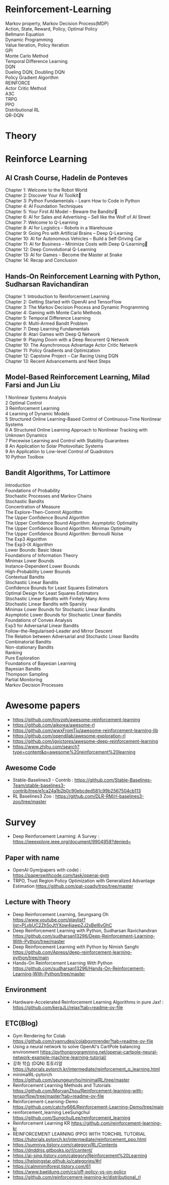 # Reinforcement-Learning

Markov property, Markov Decision Process(MDP)  
Action, State, Reward, Policy, Optimal Policy  
Bellmann Equation  
Dynamic Programming  
Value Iteration, Policy Iteration  
GPI  
Monte Carlo Method  
Temporal Difference Learning  
DQN  
Dueling DQN, Doubling DQN  
Policy Gradient Algorithm  
REINFORCE  
Actor Critic Method  
A3C  
TRPG  
PPO  
Distributional RL  
QR-DQN

# Theory
# Reinforce Learning
## AI Crash Course, Hadelin de Ponteves
Chapter 1: Welcome to the Robot World  
Chapter 2: Discover Your AI Toolkit  
Chapter 3: Python Fundamentals – Learn How to Code in Python  
Chapter 4: AI Foundation Techniques  
Chapter 5: Your First AI Model – Beware the Bandits!  
Chapter 6: AI for Sales and Advertising – Sell like the Wolf of AI Street  
Chapter 7: Welcome to Q-Learning  
Chapter 8: AI for Logistics – Robots in a Warehouse  
Chapter 9: Going Pro with Artificial Brains – Deep Q-Learning  
Chapter 10: AI for Autonomous Vehicles – Build a Self-Driving Car  
Chapter 11: AI for Business – Minimize Costs with Deep Q-Learning  
Chapter 12: Deep Convolutional Q-Learning  
Chapter 13: AI for Games – Become the Master at Snake  
Chapter 14: Recap and Conclusion

## Hands-On Reinforcement Learning with Python, Sudharsan Ravichandiran
Chapter 1: Introduction to Reinforcement Learning  
Chapter 2: Getting Started with OpenAI and TensorFlow  
Chapter 3: The Markov Decision Process and Dynamic Programming  
Chapter 4: Gaming with Monte Carlo Methods  
Chapter 5: Temporal Difference Learning  
Chapter 6: Multi-Armed Bandit Problem  
Chapter 7: Deep Learning Fundamentals  
Chapter 8: Atari Games with Deep Q Network  
Chapter 9: Playing Doom with a Deep Recurrent Q Network  
Chapter 10: The Asynchronous Advantage Actor Critic Network  
Chapter 11: Policy Gradients and Optimization  
Chapter 12: Capstone Project – Car Racing Using DQN  
Chapter 13: Recent Advancements and Next Steps  

## Model-Based Reinforcement Learning, Milad Farsi and Jun Liu
1 Nonlinear Systems Analysis  
2 Optimal Control  
3 Reinforcement Learning  
4 Learning of Dynamic Models  
5 Structured Online Learning-Based Control of Continuous-Time Nonlinear Systems  
6 A Structured Online Learning Approach to Nonlinear Tracking with Unknown Dynamics  
7 Piecewise Learning and Control with Stability Guarantees  
8 An Application to Solar Photovoltaic Systems  
9 An Application to Low-level Control of Quadrotors  
10 Python Toolbox

## Bandit Algorithms, Tor Lattimore
Introduction  
Foundations of Probability  
Stochastic Processes and Markov Chains  
Stochastic Bandits  
Concentration of Measure  
The Explore-Then-Commit Algorithm  
The Upper Confidence Bound Algorithm  
The Upper Confidence Bound Algorithm: Asymptotic Optimality  
The Upper Confidence Bound Algorithm: Minimax Optimality  
The Upper Confidence Bound Algorithm: Bernoulli Noise  
The Exp3 Algorithm  
The Exp3-IX Algorithm  
Lower Bounds: Basic Ideas  
Foundations of Information Theory  
Minimax Lower Bounds  
Instance-Dependent Lower Bounds  
High-Probability Lower Bounds  
Contextual Bandits  
Stochastic Linear Bandits  
Confidence Bounds for Least Squares Estimators  
Optimal Design for Least Squares Estimators  
Stochastic Linear Bandits with Finitely Many Arms  
Stochastic Linear Bandits with Sparsity  
Minimax Lower Bounds for Stochastic Linear Bandits  
Asymptotic Lower Bounds for Stochastic Linear Bandits  
Foundations of Convex Analysis  
Exp3 for Adversarial Linear Bandits  
Follow-the-Regularised-Leader and Mirror Descent  
The Relation between Adversarial and Stochastic Linear Bandits  
Combinatorial Bandits  
Non-stationary Bandits  
Ranking  
Pure Exploration  
Foundations of Bayesian Learning  
Bayesian Bandits  
Thompson Sampling  
Partial Monitoring  
Markov Decision Processes  


# Awesome papers
- https://github.com/tinyzqh/awesome-reinforcement-learning
- https://github.com/aikorea/awesome-rl
- https://github.com/wwxFromTju/awesome-reinforcement-learning-lib
- https://github.com/opendilab/awesome-exploration-rl
- https://github.com/jgvictores/awesome-deep-reinforcement-learning
- https://www.zhihu.com/search?type=content&q=awesome%20reinforcement%20learning

## Awesome Code
- Stable-Baselines3 - Contrib : https://github.com/Stable-Baselines-Team/stable-baselines3-contrib/tree/e1ca24a1b2b0c90ebcded581c99b2567504cb113
- RL Baselines3 Zoo : https://github.com/DLR-RM/rl-baselines3-zoo/tree/master

# Survey
- Deep Reinforcement Learning: A Survey : https://ieeexplore.ieee.org/document/9904958?denied=

## Paper with name
- OpenAI Gym(papers with code) : https://paperswithcode.com/task/openai-gym
- TRPO, Trust Region Policy Optimization with Generalized Advantage Estimation https://github.com/pat-coady/trpo/tree/master

## Lecture with Theory
- Deep Reinforcement Learning, Seungsang Oh https://www.youtube.com/playlist?list=PLvbUC2Zh5oJtYXow4jawpZJ2xBel6vGhC
- Deep Reinforcement Learning with Python, Sudharsan Ravichandiran https://github.com/sudharsan13296/Deep-Reinforcement-Learning-With-Python/tree/master
- Deep Reinforcement Learning with Python by Nimish Sanghi https://github.com/Apress/deep-reinforcement-learning-python/tree/main
- Hands-On Reinforcement Learning With Python https://github.com/sudharsan13296/Hands-On-Reinforcement-Learning-With-Python/tree/master

## Environment
- Hardware-Accelerated Reinforcement Learning Algorithms in pure Jax! : https://github.com/keraJLi/rejax?tab=readme-ov-file

## ETC(Blog)
- Gym Rendering for Colab https://github.com/ryanrudes/colabgymrender?tab=readme-ov-file
- Using a neural network to solve OpenAI's CartPole balancing environment https://pythonprogramming.net/openai-cartpole-neural-network-example-machine-learning-tutorial/
- 강화 학습 (DQN) 튜토리얼 https://tutorials.pytorch.kr/intermediate/reinforcement_q_learning.html
- minimalRL-pytorch https://github.com/seungeunrho/minimalRL/tree/master
- Reinforcement Learning Methods and Tutorials https://github.com/MorvanZhou/Reinforcement-learning-with-tensorflow/tree/master?tab=readme-ov-file
- Reinforcement-Learning-Demo https://github.com/catchy666/Reinforcement-Learning-Demo/tree/main
- reinforcement_learning LeeSungchul https://github.com/SungchulLee/reinforcement_learning
- Reinforcement Learning KR https://github.com/reinforcement-learning-kr
- REINFORCEMENT LEARNING (PPO) WITH TORCHRL TUTORIAL https://tutorials.pytorch.kr/intermediate/reinforcement_ppo.html  
- https://sumniya.tistory.com/category/RL/Contents  
- https://dnddnjs.gitbooks.io/rl/content/  
- https://ai-sinq.tistory.com/category/Reinforcement%20Learning  
- https://helpingstar.github.io/categories/#rl  
- https://calmmimiforest.tistory.com/61  
- https://www.baeldung.com/cs/off-policy-vs-on-policy
- https://github.com/reinforcement-learning-kr/distributional_rl

